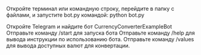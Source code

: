 Откройте терминал или командную строку, перейдите в папку с файлами, и запустите bot.py командой: python bot.py

Откройте Telegram и найдите бот CurrencyConverterExampleBot
Отправьте команду /start для запуска бота
Отправьте команду /help для вывода инструкции по использованию бота.
Отправьте команду /values для вывода доступных валют для конвертации.

